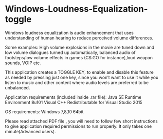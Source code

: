 # Windows-Loudness-Equalization-toggle
Windows loudness equalization is audio enhancement that uses understanding of human hearing to reduce perceived volume differences. 

Some examples: High volume explosions in the movie are tuned down and low volume dialogues turned up automatically, balanced audio of footsteps/low volume effects in games (CS:GO for instance),loud weapon sounds, VOIP etc. 

This application creates a TOGGLE KEY, to enable and disable this feature as needed by pressing just one key, since you won’t want to use it while you listen to music and other content where audio levels are preferred to be unbalanced.  

Application requirements (included inside .rar file): 
Java SE Runtime Environment 8u101 
Visual C++ Redistributable for Visual Studio 2015   

OS requirements: 
Windows 7,8,10 
64bit


Please read attached PDF file , you will need to follow few short instructions to give application required permissions to run properly. It only takes one minute(Advanced users).
